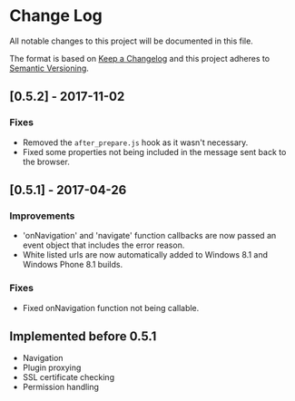 # Change Log
All notable changes to this project will be documented in this file.

The format is based on [Keep a Changelog](http://keepachangelog.com/)
and this project adheres to [Semantic Versioning](http://semver.org/).

## [0.5.2] - 2017-11-02
### Fixes
- Removed the `after_prepare.js` hook as it wasn't necessary.
- Fixed some properties not being included in the message sent back to the browser.

## [0.5.1] - 2017-04-26

### Improvements
- 'onNavigation' and 'navigate' function callbacks are now passed an event object that includes the error reason.
- White listed urls are now automatically added to Windows 8.1 and Windows Phone 8.1 builds.

### Fixes
- Fixed onNavigation function not being callable.

## Implemented before 0.5.1
- Navigation
- Plugin proxying
- SSL certificate checking
- Permission handling